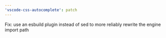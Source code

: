 ```yaml
---
'vscode-css-autocomplete': patch
---
```


Fix: use an esbuild plugin instead of sed to more reliably rewrite the engine import path
